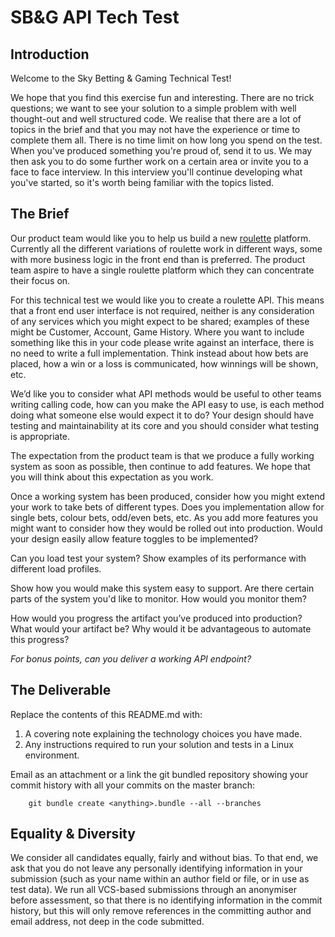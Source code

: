 # SB&G API Tech Test

## Introduction

Welcome to the Sky Betting & Gaming Technical Test!

We hope that you find this exercise fun and interesting. There are no trick questions; we want to see your solution to a simple problem with well thought-out and well structured code. We realise that there are a lot of topics in the brief and that you may not have the experience or time to complete them all. There is no time limit on how long you spend on the test. When you've produced something you're proud of, send it to us. We may then ask you to do some further work on a certain area or invite you to a face to face interview. In this interview you'll continue developing what you've started, so it's worth being familiar with the topics listed.

## The Brief

Our product team would like you to help us build a new [roulette][1] platform. Currently all the different variations of roulette work in different ways, some with more business logic in the front end than is preferred. The product team aspire to have a single roulette platform which they can concentrate their focus on.

For this technical test we would like you to create a roulette API. This means that a front end user interface is not required, neither is any consideration of any services which you might expect to be shared; examples of these might be Customer, Account, Game History. Where you want to include something like this in your code please write against an interface, there is no need to write a full implementation. Think instead about how bets are placed, how a win or a loss is communicated, how winnings will be shown, etc.

We’d like you to consider what API methods would be useful to other teams writing calling code, how can you make the API easy to use, is each method doing what someone else would expect it to do? Your design should have testing and maintainability at its core and you should consider what testing is appropriate.

The expectation from the product team is that we produce a fully working system as soon as possible, then continue to add features. We hope that you will think about this expectation as you work. 

Once a working system has been produced, consider how you might extend your work to take bets of different types. Does you implementation allow for single bets, colour bets, odd/even bets, etc. As you add more features you might want to consider how they would be rolled out into production. Would your design easily allow feature toggles to be implemented?

Can you load test your system? Show examples of its performance with different load profiles.

Show how you would make this system easy to support. Are there certain parts of the system you'd like to monitor. How would you monitor them?

How would you progress the artifact you’ve produced into production? What would your artifact be? Why would it be advantageous to automate this progress?

_For bonus points, can you deliver a working API endpoint?_

## The Deliverable

Replace the contents of this README.md with:

  1. A covering note explaining the technology choices you have made.
  1. Any instructions required to run your solution and tests in a Linux environment.

Email as an attachment or a link the git bundled repository showing your commit history with all your commits on the master branch:

        git bundle create <anything>.bundle --all --branches

## Equality & Diversity

We consider all candidates equally, fairly and without bias.  To that end, we ask that you do not leave any personally identifying information in your submission (such as your name within an author field or file, or in use as test data).  We run all VCS-based submissions through an anonymiser before assessment, so that there is no identifying information in the commit history, but this will only remove references in the committing author and email address, not deep in the code submitted.

[1]: https://en.wikipedia.org/wiki/Roulette
